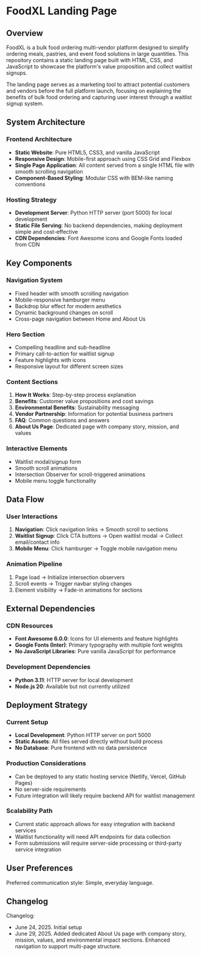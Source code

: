 # FoodXL Landing Page

## Overview

FoodXL is a bulk food ordering multi-vendor platform designed to simplify ordering meals, pastries, and event food solutions in large quantities. This repository contains a static landing page built with HTML, CSS, and JavaScript to showcase the platform's value proposition and collect waitlist signups.

The landing page serves as a marketing tool to attract potential customers and vendors before the full platform launch, focusing on explaining the benefits of bulk food ordering and capturing user interest through a waitlist signup system.

## System Architecture

### Frontend Architecture
- **Static Website**: Pure HTML5, CSS3, and vanilla JavaScript
- **Responsive Design**: Mobile-first approach using CSS Grid and Flexbox
- **Single Page Application**: All content served from a single HTML file with smooth scrolling navigation
- **Component-Based Styling**: Modular CSS with BEM-like naming conventions

### Hosting Strategy
- **Development Server**: Python HTTP server (port 5000) for local development
- **Static File Serving**: No backend dependencies, making deployment simple and cost-effective
- **CDN Dependencies**: Font Awesome icons and Google Fonts loaded from CDN

## Key Components

### Navigation System
- Fixed header with smooth scrolling navigation
- Mobile-responsive hamburger menu
- Backdrop blur effect for modern aesthetics
- Dynamic background changes on scroll
- Cross-page navigation between Home and About Us

### Hero Section
- Compelling headline and sub-headline
- Primary call-to-action for waitlist signup
- Feature highlights with icons
- Responsive layout for different screen sizes

### Content Sections
1. **How It Works**: Step-by-step process explanation
2. **Benefits**: Customer value propositions and cost savings
3. **Environmental Benefits**: Sustainability messaging
4. **Vendor Partnership**: Information for potential business partners
5. **FAQ**: Common questions and answers
6. **About Us Page**: Dedicated page with company story, mission, and values

### Interactive Elements
- Waitlist modal/signup form
- Smooth scroll animations
- Intersection Observer for scroll-triggered animations
- Mobile menu toggle functionality

## Data Flow

### User Interactions
1. **Navigation**: Click navigation links → Smooth scroll to sections
2. **Waitlist Signup**: Click CTA buttons → Open waitlist modal → Collect email/contact info
3. **Mobile Menu**: Click hamburger → Toggle mobile navigation menu

### Animation Pipeline
1. Page load → Initialize intersection observers
2. Scroll events → Trigger navbar styling changes
3. Element visibility → Fade-in animations for sections

## External Dependencies

### CDN Resources
- **Font Awesome 6.0.0**: Icons for UI elements and feature highlights
- **Google Fonts (Inter)**: Primary typography with multiple font weights
- **No JavaScript Libraries**: Pure vanilla JavaScript for performance

### Development Dependencies
- **Python 3.11**: HTTP server for local development
- **Node.js 20**: Available but not currently utilized

## Deployment Strategy

### Current Setup
- **Local Development**: Python HTTP server on port 5000
- **Static Assets**: All files served directly without build process
- **No Database**: Pure frontend with no data persistence

### Production Considerations
- Can be deployed to any static hosting service (Netlify, Vercel, GitHub Pages)
- No server-side requirements
- Future integration will likely require backend API for waitlist management

### Scalability Path
- Current static approach allows for easy integration with backend services
- Waitlist functionality will need API endpoints for data collection
- Form submissions will require server-side processing or third-party service integration

## User Preferences

Preferred communication style: Simple, everyday language.

## Changelog

Changelog:
- June 24, 2025. Initial setup
- June 29, 2025. Added dedicated About Us page with company story, mission, values, and environmental impact sections. Enhanced navigation to support multi-page structure.